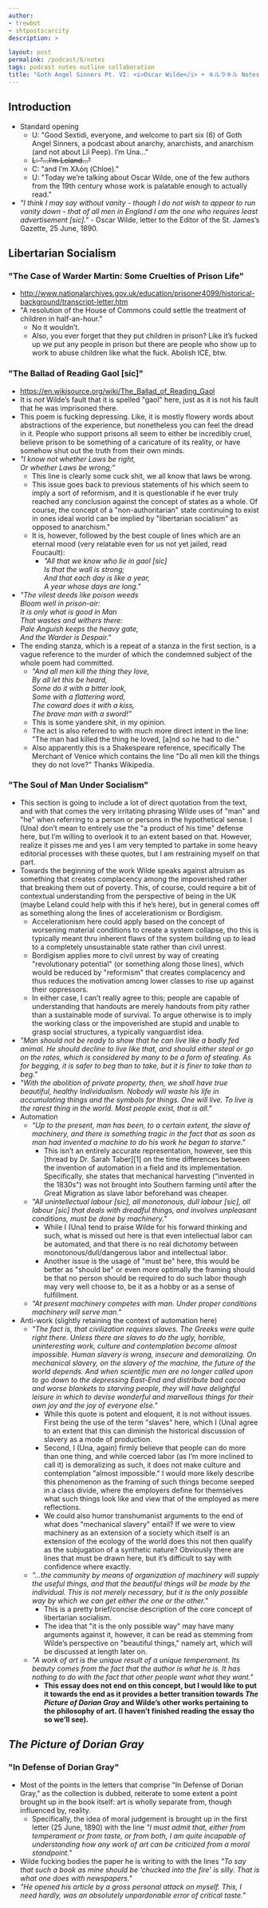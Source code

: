 ```yaml
---
author:
- trewbot
- shtpostscarcity
description: >

layout: post
permalink: /podcast/6/notes
tags: podcast notes outline collaboration
title: "Goth Angel Sinners Pt. VI: <i>Oscar Wilde</i> + キルラキル Notes"
---
```


## Introduction

-   Standard opening
    -   U: "Good Sextidi, everyone, and welcome to part six (6) of Goth Angel
        Sinners, a podcast about anarchy, anarchists, and anarchism (and not
        about Lil Peep). I’m Una..."
    -   ~~L: "...I’m Leland..."~~
    -   C: "and I’m Χλόη (Chloe)."
    -   U: "Today we’re talking about Oscar Wilde, one of the few authors from
        the 19th century whose work is palatable enough to actually read."
-   _"I think I may say without vanity - though I do not wish to appear to run
    vanity down - that of all men in England I am the one who requires least
    advertisement [sic]."_ - Oscar Wilde, letter to the Editor of the St.
    James’s Gazette, 25 June, 1890.

## Libertarian Socialism

### "The Case of Warder Martin: Some Cruelties of Prison Life"

-   <http://www.nationalarchives.gov.uk/education/prisoner4099/historical-background/transcript-letter.htm>
-   "A resolution of the House of Commons could settle the treatment of children
    in half-an-hour."
    -   No it wouldn’t.
    -   Also, you ever forget that they put children in prison? Like it’s fucked
        up we put any people in prison but there are people who show up to work
        to abuse children like what the fuck. Abolish ICE, btw.

### "The Ballad of Reading Gaol [sic]"

-   <https://en.wikisource.org/wiki/The_Ballad_of_Reading_Gaol>
-   It is _not_ Wilde’s fault that it is spelled "gaol" here, just as it is not
    his fault that he was imprisoned there.
-   This poem is fucking depressing. Like, it is mostly flowery words about
    abstractions of the experience, but nonetheless you can feel the dread in
    it. People who support prisons all seem to either be incredibly cruel,
    believe prison to be something of a caricature of its reality, or have
    somehow shut out the truth from their own minds.
-   _"I know not whether Laws be right,<br>
    <span class="tab"></span>Or whether Laws be wrong;"_
    -   This line is clearly some cuck shit, we all know that laws be wrong.
    -   This issue goes back to previous statements of his which seem to imply a
        sort of reformism, and it is questionable if he ever truly reached any
        conclusion against the concept of states as a whole. Of course, the
        concept of a "non-authoritarian" state continuing to exist in ones ideal
        world can be implied by "libertarian socialism" as opposed to
        anarchism."
    -   It is, however, followed by the best couple of lines which are an
        eternal mood (very relatable even for us not yet jailed, read Foucault):
        -   _"All that we know who lie in gaol [sic]<br>
            <span class="tab"></span>Is that the wall is strong;<br>
            And that each day is like a year,<br>
            <span class="tab"></span>A year whose days are long."_
-   _"The vilest deeds like poison weeds<br>
    <span class="tab"></span>Bloom well in prison-air:<br>
    It is only what is good in Man<br>
    <span class="tab"></span>That wastes and withers there:<br>
    Pale Anguish keeps the heavy gate,<br>
    <span class="tab"></span>And the Warder is Despair."_
-   The ending stanza, which is a repeat of a stanza in the first section, is a
    vague reference to the murder of which the condemned subject of the whole
    poem had committed.
    -   _"And all men kill the thing they love,<br>
        <span class="tab"></span>By all let this be heard,<br>
        Some do it with a bitter look,<br>
        <span class="tab"></span>Some with a flattering word,<br>
        The coward does it with a kiss,<br>
        <span class="tab"></span>The brave man with a sword!"_
    -   This is some yandere shit, in my opinion.
    -   The act is also referred to with much more direct intent in the line:
        "The man had killed the thing he loved, [a]nd so he had to die."
    -   Also apparently this is a Shakespeare reference, specifically The
        Merchant of Venice which contains the line "Do all men kill the things
        they do not love?" Thanks Wikipedia.

### "The Soul of Man Under Socialism"

-   This section is going to include a lot of direct quotation from the text,
    and with that comes the very irritating phrasing Wilde uses of "man" and
    "he" when referring to a person or persons in the hypothetical sense. I
    (Una) don’t mean to entirely use the "a product of his time" defense here,
    but I’m willing to overlook it to an extent based on that. However, realize
    it pisses me and yes I am very tempted to partake in some heavy editorial
    processes with these quotes, but I am restraining myself on that part.
-   Towards the beginning of the work Wilde speaks against altruism as something
    that creates complacency among the impoverished rather that breaking them
    out of poverty. This, of course, could require a bit of contextual
    understanding from the perspective of being in the UK (maybe Leland could
    help with this if he’s here), but in general comes off as something along
    the lines of accelerationism or Bordigism.
    -   Accelerationism here could apply based on the concept of worsening
        material conditions to create a system collapse, tho this is typically
        meant thru inherent flaws of the system building up to lead to a
        completely unsustainable state rather than civil unrest.
    -   Bordigism applies more to civil unrest by way of creating "revolutionary
        potential" (or something along those lines), which would be reduced by
        "reformism" that creates complacency and thus reduces the motivation
        among lower classes to rise up against their oppressors.
    -   In either case, I can’t really agree to this; people are capable of
        understanding that handouts are merely handouts from pity rather than a
        sustainable mode of survival. To argue otherwise is to imply the working
        class or the impoverished are stupid and unable to grasp social
        structures, a typically vanguardist idea.
-   _"Man should not be ready to show that he can live like a badly fed animal.
    He should decline to live like that, and should either steal or go on the
    rates, which is considered by many to be a form of stealing. As for begging,
    it is safer to beg than to take, but it is finer to take than to beg."_
-   _"With the abolition of private property, then, we shall have true
    beautiful, healthy Individualism. Nobody will waste his life in accumulating
    things and the symbols for things. One will live. To live is the rarest
    thing in the world. Most people exist, that is all."_
-   Automation
    -   _"Up to the present, man has been, to a certain extent, the slave of
        machinery, and there is something tragic in the fact that as soon as man
        had invented a machine to do his work he began to starve."_
        -   This isn’t an entirely accurate representation, however, see this
            [thread by Dr. Sarah Taber][1] on the time differences between the
            invention of automation in a field and its implementation.
            Specifically, she states that mechanical harvesting ("invented in
            the 1830s") was not brought into Southern farming until after the
            Great Migration as slave labor beforehand was cheaper.
    -   _"All unintellectual labour [sic], all monotonous, dull labour [sic],
        all labour [sic] that deals with dreadful things, and involves
        unpleasant conditions, must be done by machinery."_
        -   While I (Una) tend to praise Wilde for his forward thinking and
            such, what is missed out here is that even intellectual labor can be
            automated, and that there is no real dichotomy between
            monotonous/dull/dangerous labor and intellectual labor.
        -   Another issue is the usage of "must be" here, this would be better
            as "should be" or even more optimally the framing should be that no
            person should be required to do such labor though may very well
            choose to, be it as a hobby or as a sense of fulfillment.
    -   _"At present machinery competes with man. Under proper conditions
        machinery will serve man."_
-   Anti-work (slightly retaining the context of automation here)
    -   _"The fact is, that civilization requires slaves. The Greeks were quite
        right there. Unless there are slaves to do the ugly, horrible,
        uninteresting work, culture and contemplation become almost impossible.
        Human slavery is wrong, insecure and demoralizing. On mechanical
        slavery, on the slavery of the machine, the future of the world depends.
        And when scientific men are no longer called upon to go down to the
        depressing East-End and distribute bad cocoa and worse blankets to
        starving people, they will have delightful leisure in which to devise
        wonderful and marvellous things for their own joy and the joy of
        everyone else."_
        -   While this quote is potent and eloquent, it is not without issues.
            First being the use of the term "slaves" here, which I (Una) agree
            to an extent that this can diminish the historical discussion of
            slavery as a mode of production.
        -   Second, I (Una, again) firmly believe that people can do more than
            one thing, and while coerced labor (as I’m more inclined to call it)
            is demoralizing as such, it does not make culture and contemplation
            "almost impossible." I would more likely describe this phenomenon as
            the framing of such things become seeped in a class divide, where
            the employers define for themselves what such things look like and
            view that of the employed as mere reflections.
        -   We could also humor transhumanist arguments to the end of what does
            "mechanical slavery" entail? If we were to view machinery as an
            extension of a society which itself is an extension of the ecology
            of the world does this not then qualify as the subjugation of a
            synthetic nature? Obviously there are lines that must be drawn here,
            but it’s difficult to say with confidence where exactly.
    -   _"...the community by means of organization of machinery will supply the
        useful things, and that the beautiful things will be made by the
        individual. This is not merely necessary, but it is the only possible
        way by which we can get either the one or the other."_
        -   This is a pretty brief/concise description of the core concept of
            libertarian socialism.
        -   The idea that "it is the only possible way" may have many arguments
            against it, however, it can be read as stemming from Wilde’s
            perspective on "beautiful things," namely art, which will be
            discussed at length later on.
    -   _"A work of art is the unique result of a unique temperament. Its beauty
        comes from the fact that the author is what he is. It has nothing to do
        with the fact that other people want what they want."_
        -   **This essay does not end on this concept, but I would like to put
            it towards the end as it provides a better transition towards _The
            Picture of Dorian Gray_ and Wilde’s other works pertaining to the
            philosophy of art. (I haven’t finished reading the essay tho so
            we’ll see).**

## _The Picture of Dorian Gray_

### "In Defense of Dorian Gray"

-   Most of the points in the letters that comprise "In Defense of Dorian Gray,"
    as the collection is dubbed, reiterate to some extent a point brought up in
    the book itself: art is wholly separate from, though influenced by, reality.
    -   Specifically, the idea of moral judgement is brought up in the first
        letter (25 June, 1890) with the line _"I must admit that, either from
        temperament or from taste, or from both, I am quite incapable of
        understanding how any work of art can be criticized from a moral
        standpoint."_
-   Wilde fucking bodies the paper he is writing to with the lines _"To say that
    such a book as mine should be ‘chucked into the fire’ is silly. That is what
    one does with newspapers."_
-   _"He opened his article by a gross personal attack on myself. This, I need
    hardly, was an absolutely unpardonable error of critical taste."_
